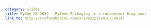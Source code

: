 ```yaml
---
category: slides
title: PyCon UK 2019 - Python Packaging in a convenient blog post
link_to: http://stefanoborini.com/slides/pycon-uk-2019/
---
```


